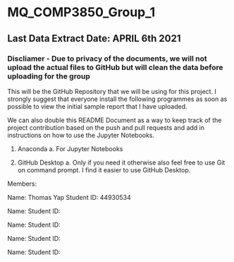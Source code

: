 # MQ_COMP3850_Group_1

## Last Data Extract Date: APRIL 6th 2021 
### Discliamer - Due to privacy of the documents, we will not upload the actual files to GitHub but will clean the data before uploading for the group

This will be the GitHub Repository that we will be using for this project. I strongly suggest that everyone install the following programmes as soon as possible to view the initial sample report that I have uploaded.

We can also double this README Document as a way to keep track of the project contribution based on the push and pull requests and add in instructions on how to use the Jupyter Notebooks.

1. Anaconda
    a. For Jupyter Notebooks

2. GitHub Desktop
    a. Only if you need it otherwise also feel free to use Git on command prompt. I find it easier to use GitHub Desktop.

Members:

Name: Thomas Yap
Student ID: 44930534

Name: 
Student ID: 

Name: 
Student ID: 

Name: 
Student ID: 

Name: 
Student ID: 